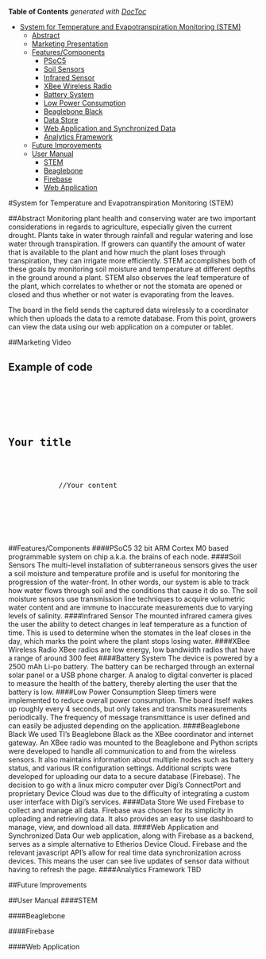 <!-- START doctoc generated TOC please keep comment here to allow auto update -->
<!-- DON'T EDIT THIS SECTION, INSTEAD RE-RUN doctoc TO UPDATE -->
**Table of Contents**  *generated with [DocToc](https://github.com/thlorenz/doctoc)*

- [System for Temperature and Evapotranspiration Monitoring (STEM)](#system-for-temperature-and-evapotranspiration-monitoring-stem)
  - [Abstract](#abstract)
  - [Marketing Presentation](#marketing-presentation)
  - [Features/Components](#featurescomponents)
      - [PSoC5](#psoc5)
      - [Soil Sensors](#soil-sensors)
      - [Infrared Sensor](#infrared-sensor)
      - [XBee Wireless Radio](#xbee-wireless-radio)
      - [Battery System](#battery-system)
      - [Low Power Consumption](#low-power-consumption)
      - [Beaglebone Black](#beaglebone-black)
      - [Data Store](#data-store)
      - [Web Application and Synchronized Data](#web-application-and-synchronized-data)
      - [Analytics Framework](#analytics-framework)
  - [Future Improvements](#future-improvements)
  - [User Manual](#user-manual)
      - [STEM](#stem)
      - [Beaglebone](#beaglebone)
      - [Firebase](#firebase)
      - [Web Application](#web-application)

<!-- END doctoc generated TOC please keep comment here to allow auto update -->

#System for Temperature and Evapotranspiration Monitoring (STEM)

##Abstract
Monitoring plant health and conserving water are two important considerations in regards to agriculture, especially given the current drought. Plants take in water through rainfall and regular watering and lose water through transpiration. If growers can quantify the amount of water that is available to the plant and how much the plant loses through transpiration, they can irrigate more efficiently. STEM accomplishes both of these goals by monitoring soil moisture and temperature at different depths in the ground around a plant.  STEM also observes the leaf temperature of the plant, which correlates to whether or not the stomata are opened or closed and thus whether or not water is evaporating from the leaves.

The board in the field sends the captured data wirelessly to a coordinator which then uploads the data to a remote database.  From this point, growers can view the data using our web application on a computer or tablet.

##Marketing Video


<h2>Example of code</h2>
<pre>
    <div class="container">
        <div class="block two first">
            <h2>Your title</h2>
            <div class="wrap">
            //Your content
            </div>
        </div>
    </div>
</pre>

##Features/Components
####PSoC5
32 bit ARM Cortex M0 based programmable system on chip a.k.a. the brains of each node.
####Soil Sensors
The multi-level installation of subterraneous sensors gives the user a soil moisture and temperature profile and is useful for monitoring the progression of the water-front.  In other words, our system is able to track how water flows through soil and the conditions that cause it do so.  The soil moisture sensors use transmission line techniques to acquire volumetric water content and are immune to inaccurate measurements due to varying levels of salinity.
####Infrared Sensor
The mounted infrared camera gives the user the ability to detect changes in leaf temperature as a function of time. This is used to determine when the stomates in the leaf closes in the day, which marks the point where the plant stops losing water.
####XBee Wireless Radio
XBee radios are low energy, low bandwidth radios that have a range of around 300 feet
####Battery System
The device is powered by a 2500 mAh Li-po battery. The battery can be recharged through an external solar panel or a USB phone charger. A analog to digital converter is placed to measure the health of the battery, thereby alerting the user that the battery is low.
####Low Power Consumption
Sleep timers were implemented to reduce overall power consumption. The board itself wakes up roughly every 4 seconds, but only takes and transmits measurements periodically. The frequency of message transmittance is user defined and can easily be adjusted depending on the application.
####Beaglebone Black
We used TI’s Beaglebone Black as the XBee coordinator and internet gateway. An XBee radio was mounted to the Beaglebone and Python scripts were developed to handle all communication to and from the wireless sensors. It also maintains information about multiple nodes such as battery status, and various IR configuration settings. Additional scripts were developed for uploading our data to a secure database (Firebase).
The decision to go with a linux micro computer over Digi’s ConnectPort and proprietary Device Cloud was due to the difficulty of integrating a custom user interface with Digi’s services.
####Data Store
We used Firebase to collect and manage all data.  Firebase was chosen for its simplicity in uploading and retrieving data.  It also provides an easy to use dashboard to manage, view, and download all data.
####Web Application and Synchronized Data
Our web application, along with Firebase as a backend, serves as a simple alternative to Etherios Device Cloud.  Firebase and the relevant javascript API’s allow for real time data synchronization across devices.  This means the user can see live updates of sensor data without having to refresh the page. 
####Analytics Framework
TBD

##Future Improvements

##User Manual
####STEM

####Beaglebone

####Firebase

####Web Application
